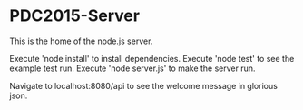 # PDC2015-Server
This is the home of the node.js server.

Execute 'node install' to install dependencies.
Execute 'node test' to see the example test run. 
Execute 'node server.js' to make the server run.

Navigate to localhost:8080/api to see the welcome message in glorious json.
